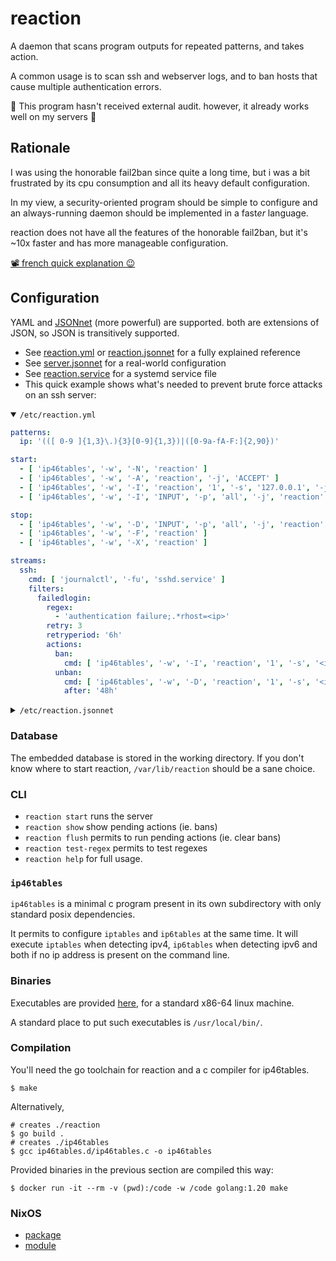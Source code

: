 # reaction

A daemon that scans program outputs for repeated patterns, and takes action.

A common usage is to scan ssh and webserver logs, and to ban hosts that cause multiple authentication errors.

🚧 This program hasn't received external audit. however, it already works well on my servers 🚧

## Rationale

I was using the honorable fail2ban since quite a long time, but i was a bit frustrated by its cpu consumption
and all its heavy default configuration.

In my view, a security-oriented program should be simple to configure
and an always-running daemon should be implemented in a fast*er* language.

reaction does not have all the features of the honorable fail2ban, but it's ~10x faster and has more manageable configuration.

<a href="https://u.ppom.me/reaction.webm">📽️ french quick explanation 😉</a>

## Configuration

YAML and [JSONnet](https://jsonnet.org/) (more powerful) are supported.
both are extensions of JSON, so JSON is transitively supported.

- See [reaction.yml](./app/example.yml) or [reaction.jsonnet](./config/example.jsonnet) for a fully explained reference
- See [server.jsonnet](./config/server.jsonnet) for a real-world configuration
- See [reaction.service](./config/reaction.service) for a systemd service file
- This quick example shows what's needed to prevent brute force attacks on an ssh server:

<details open>

<summary><code>/etc/reaction.yml</code></summary>

```yaml
patterns:
  ip: '(([ 0-9 ]{1,3}\.){3}[0-9]{1,3})|([0-9a-fA-F:]{2,90})'

start:
  - [ 'ip46tables', '-w', '-N', 'reaction' ]
  - [ 'ip46tables', '-w', '-A', 'reaction', '-j', 'ACCEPT' ]
  - [ 'ip46tables', '-w', '-I', 'reaction', '1', '-s', '127.0.0.1', '-j', 'ACCEPT' ]
  - [ 'ip46tables', '-w', '-I', 'INPUT', '-p', 'all', '-j', 'reaction' ]

stop:
  - [ 'ip46tables', '-w', '-D', 'INPUT', '-p', 'all', '-j', 'reaction' ]
  - [ 'ip46tables', '-w', '-F', 'reaction' ]
  - [ 'ip46tables', '-w', '-X', 'reaction' ]

streams:
  ssh:
    cmd: [ 'journalctl', '-fu', 'sshd.service' ]
    filters:
      failedlogin:
        regex:
          - 'authentication failure;.*rhost=<ip>'
        retry: 3
        retryperiod: '6h'
        actions:
          ban:
            cmd: [ 'ip46tables', '-w', '-I', 'reaction', '1', '-s', '<ip>', '-j', 'block' ]
          unban:
            cmd: [ 'ip46tables', '-w', '-D', 'reaction', '1', '-s', '<ip>', '-j', 'block' ]
            after: '48h'
```

</details>

<details>

<summary><code>/etc/reaction.jsonnet</code></summary>

```jsonnet
local iptables(args) = [ 'ip46tables', '-w' ] + args;
local banFor(time) = {
  ban: {
    cmd: iptables(['-A', 'reaction', '-s', '<ip>', '-j', 'reaction-log-refuse']),
  },
  unban: {
    after: time,
    cmd: iptables(['-D', 'reaction', '-s', '<ip>', '-j', 'reaction-log-refuse']),
  },
};
{
  patterns: {
    ip: {
      regex: @'(?:(?:[ 0-9 ]{1,3}\.){3}[0-9]{1,3})|(?:[0-9a-fA-F:]{2,90})',
    },
  },
  start: [
    iptables([ '-N', 'reaction' ]),
    iptables([ '-A', 'reaction', '-j', 'ACCEPT' ]),
    iptables([ '-I', 'reaction', '1', '-s', '127.0.0.1', '-j', 'ACCEPT' ]),
    iptables([ '-I', 'INPUT', '-p', 'all', '-j', 'reaction' ]),
  ],
  stop: [
    iptables([ '-D,', 'INPUT', '-p', 'all', '-j', 'reaction' ]),
    iptables([ '-F,', 'reaction' ]),
    iptables([ '-X,', 'reaction' ]),
  ],
  streams: {
    ssh: {
      cmd: [ 'journalctl', '-fu', 'sshd.service' ],
      filters: {
        failedlogin: {
          regex: [ @'authentication failure;.*rhost=<ip>' ],
          retry: 3,
          retryperiod: '6h',
          actions: banFor('48h'),
        },
      },
    },
  },
}
```

</details>


### Database

The embedded database is stored in the working directory.
If you don't know where to start reaction, `/var/lib/reaction` should be a sane choice.

### CLI

- `reaction start` runs the server
- `reaction show` show pending actions (ie. bans)
- `reaction flush` permits to run pending actions (ie. clear bans)
- `reaction test-regex` permits to test regexes
- `reaction help` for full usage.

### `ip46tables`

`ip46tables` is a minimal c program present in its own subdirectory with only standard posix dependencies.

It permits to configure `iptables` and `ip6tables` at the same time.
It will execute `iptables` when detecting ipv4, `ip6tables` when detecting ipv6 and both if no ip address is present on the command line.

### Binaries

Executables are provided [here](https://u.ppom.me/reaction/releases/), for a standard x86-64 linux machine.

A standard place to put such executables is `/usr/local/bin/`.

### Compilation

You'll need the go toolchain for reaction and a c compiler for ip46tables.
```shell
$ make
```

Alternatively,
```shell
# creates ./reaction
$ go build .
# creates ./ip46tables
$ gcc ip46tables.d/ip46tables.c -o ip46tables
```

Provided binaries in the previous section are compiled this way:
```shell
$ docker run -it --rm -v (pwd):/code -w /code golang:1.20 make
```

### NixOS

- [ package ](https://framagit.org/ppom/nixos/-/blob/main/pkgs/reaction/default.nix)
- [ module ](https://framagit.org/ppom/nixos/-/blob/main/modules/common/reaction.nix)
